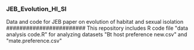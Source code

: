 ### JEB_Evolution_HI_SI
Data and code for JEB paper on evolution of habitat and sexual isolation
######################## This repository includes R code file "data analysis code.R" for analyzing datasets "Bt host preference new.csv" and "mate.preference.csv" 
